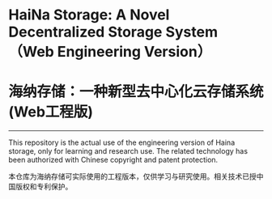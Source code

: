 # HaiNa Storage: A Novel Decentralized Storage System （Web Engineering Version）

# 海纳存储：一种新型去中心化云存储系统(Web工程版)


---

 
 
This repository is the actual use of the engineering version of Haina storage, only for learning and research use. The related technology has been authorized with Chinese copyright and patent protection.
 
 
 
 

本仓库为海纳存储可实际使用的工程版本，仅供学习与研究使用。相关技术已授中国版权和专利保护。



